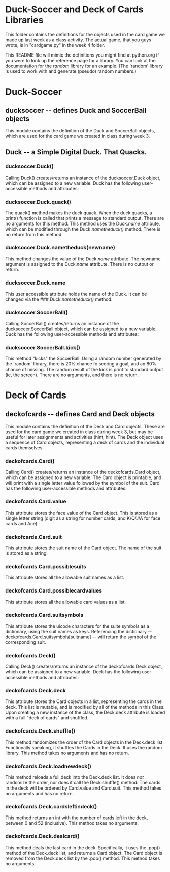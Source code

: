 # Duck-Soccer and Deck of Cards Libraries

This folder contains the definitions for the objects used in the card game we made up last week as a class activity. The actual game, that you guys wrote, is in "cardgame.py" in the week 4 folder.

This README file will mimic the definitions you might find at python.org if you were to look up the reference page for a library. You can look at the [documentation for the *random* library](https://docs.python.org/3/library/random.html) for an example. (The 'random' library is used to work with and generate (pseudo) random numbers.)

# Duck-Soccer

## **ducksoccer** -- defines Duck and SoccerBall objects

This module contains the definition of the Duck and SoccerBall objects, which are used for the card game we created in class during week 3. 

## Duck -- a Simple  Digital Duck. That Quacks.

### ducksoccer.**Duck()**
Calling Duck() creates/returns an instance of the ducksoccer.Duck object, which can be assigned to a new variable. Duck has the following user-accessible methods and attributes:

### ducksoccer.Duck.**quack()**
The quack() method makes the duck quack. When the duck quacks, a print() function is called that prints a message to standard output. There are no arguments for this method. This method uses the Duck.*name* attribute, which can be modified through the Duck.*nametheduck()* method. There is no return from this method.

### ducksoccer.Duck.**nametheduck(newname)**
This method changes the value of the Duck.*name* attribute. The newname argument is assigned to the Duck.*name* attribute. There is no output or return.

### ducksoccer.Duck.**name**
This user accessible attribute holds the name of the Duck. It can be changed via the ### Duck.*nametheduck()* method.


### ducksoccer.**SoccerBall()**
Calling SoccerBall() creates/returns an instance of the ducksoccer.SoccerBall object, which can be assigned to a new variable. Duck has the following user-accessible methods and attributes:

### ducksoccer.SoccerBall.**kick()**
This method "kicks" the SoccerBall. Using a random number generated by the 'random' library, there is 20% chance fo scoring a goal, and an 80% chance of missing. The random result of the kick is print to standard output (ie, the screen). There are no arguments, and there is no return.


# Deck of Cards

## **deckofcards** -- defines Card and Deck objects

This module contains the definition of the Deck and Card objects. These are used for the card game we created in class during week 3, but may be useful for later assignments and activities (hint, hint). The Deck object uses a sequence of Card objects, representing a deck of cards and the individual cards themselves.

### deckofcards.**Card()**
Calling Card() creates/returns an instance of the deckofcards.Card object, which can be assigned to a new variable. The Card object is printable, and will print with a single letter value followed by the symbol of the suit. Card has the following user-accessible methods and attributes:

### deckofcards.Card.**value**
This attribute stores the face value of the Card object. This is stored as a single letter string (digit as a string for number cards, and K/Q/J/A for face cards and Ace).

### deckofcards.Card.**suit**
This attribute stores the suit name  of the Card object. The name of the suit is stored as a string.

### deckofcards.Card.**possiblesuits**
This attribute stores all the allowable suit names as a list.

### deckofcards.Card.**possiblecardvalues**
This attribute stores all the allowable card values as a list.

### deckofcards.Card.**suitsymbols**
This attribute stores the uicode characters for the suite symbols as a dictionary, using the suit names as keys. Referencing the dictionary -- deckofcards.Card.suitsymbols[suitname] -- will return the symbol of the corresponding suit.

### deckofcards.**Deck()**
Calling Deck() creates/returns an instance of the deckofcards.Deck object, which can be assigned to a new variable. Deck has the following user-accessible methods and attributes:

### deckofcards.Deck.**deck**
This attribute stores the Card objects in a list, representing the cards in the deck. This list is mutable, and is modified by all of the methods in this Class. Upon creating a new instance of the class, the Deck.deck attribute is loaded with a full "deck of cards" and shuffled.

### deckofcards.Deck.**shuffle()**
This method randomizes the order of the Card objects in the Deck.deck list. Functionally speaking, it shuffles the Cards in the Deck. It uses the random library. This method takes no arguments and has no return.

### deckofcards.Deck.**loadnewdeck()**
This method reloads a full deck into the Deck.deck list. It does *not* randomize the order, nor does it call the Deck.shuffle() method. The cards in the deck will be ordered by Card.value and Card.suit. This method takes no arguments and has no return.

### deckofcards.Deck.**cardsleftindeck()**
This method returns an int with the number of cards left in the deck, between 0 and 52 (inclusive). This method takes no arguments.


### deckofcards.Deck.**dealcard()**
This method deals the last card in the deck. Specifically, it uses the .pop() method of the Deck.deck list, and returns a Card object. The Card object is removed from the Deck.deck list by the .pop() method. This method takes no arguments.
